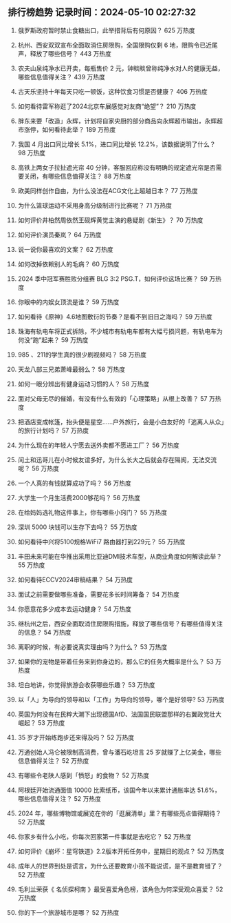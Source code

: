 
## 排行榜趋势 记录时间：2024-05-10 02:27:32
  
  1. 俄罗斯政府暂时禁止食糖出口，此举措背后有何原因？ 625 万热度
    
  2. 杭州、西安双双宣布全面取消住房限购，全国限购仅剩 6 地，限购令已近尾声，释放了哪些信号？ 443 万热度
    
  3. 农夫山泉纯净水已开卖，每瓶售价 2 元，钟睒睒曾称纯净水对人的健康无益，哪些信息值得关注？ 439 万热度
    
  4. 古天乐坚持十年每天只吃一顿饭，这种饮食习惯是否健康？ 406 万热度
    
  5. 如何看待雷军称逛了2024北京车展感觉对友商“绝望”？ 210 万热度
    
  6. 胖东来要「改造」永辉，计划将自家央厨的部分商品向永辉超市输出，永辉超市涨停，如何看待此举？ 189 万热度
    
  7. 我国 4 月出口同比增长 5.1%，进口同比增长 12.2%，该数据说明了什么？ 98 万热度
    
  8. 高铁上两女子拉扯遮光帘 40 分钟，客服回应称没有明确的规定遮光帘是否需要关闭，有哪些信息值得关注？ 88 万热度
    
  9. 欧美同样创作自由，为什么没法在ACG文化上超越日本？ 77 万热度
    
  10. 为什么篮球运动不采用身高分级制进行比赛呢？ 71 万热度
    
  11. 如何评价井柏然周依然王砚辉黄觉主演的悬疑剧《新生》？ 70 万热度
    
  12. 如何评价演员秦岚？ 64 万热度
    
  13. 说一说你最喜欢的文案？ 62 万热度
    
  14. 如何改掉依赖别人的毛病？ 60 万热度
    
  15. 2024 季中冠军赛胜败分组赛 BLG 3:2 PSG.T，如何评价这场比赛？ 59 万热度
    
  16. 你眼中的内娱女顶流是谁？ 59 万热度
    
  17. 如何看待《原神》4.6地图敷衍的节奏？是看不到旧日之海吗？ 59 万热度
    
  18. 珠海有轨电车将正式拆除，不少城市有轨电车都有大幅亏损问题，有轨电车为何没“跑”起来？ 59 万热度
    
  19. 985 、211的学生真的很少刷视频吗？ 58 万热度
    
  20. 天龙八部三兄弟萧峰最弱么？ 58 万热度
    
  21. 如何一眼分辨出有健身运动习惯的人？ 58 万热度
    
  22. 面对父母无尽的催婚，有没有什么有效的「心理策略」从根上改善？ 57 万热度
    
  23. 把酒店变成帐篷，抬头便是星空……户外旅行，会是小白友好的「逃离人从众」的旅行计划吗？ 57 万热度
    
  24. 为什么现在的年轻人宁愿去送外卖都不愿进工厂？ 56 万热度
    
  25. 闰土和迅哥儿在小时候友谊多好，为什么长大之后就会存在隔阂，无法交流呢？ 56 万热度
    
  26. 一个人真的有钱就算成功了吗？ 56 万热度
    
  27. 大学生一个月生活费2000够花吗？ 56 万热度
    
  28. 在给妈妈选礼物这件事上，你有哪些小窍门？ 55 万热度
    
  29. 深圳 5000 块钱可以生存下去吗？ 55 万热度
    
  30. 如何看待中兴将5100规格WiFi7 路由器打到229元？ 55 万热度
    
  31. 丰田未来可能在华推出采用比亚迪DMI技术车型，从商业角度如何解读此举？ 55 万热度
    
  32. 如何看待ECCV2024审稿结果？ 54 万热度
    
  33. 面试之前需要做哪些准备，需要花多长时间筹备？ 54 万热度
    
  34. 你愿意花多少成本去运动健身？ 54 万热度
    
  35. 继杭州之后，西安全面取消住房限购措施，释放了哪些信号？有哪些值得关注的信息？ 54 万热度
    
  36. 离职的时候，有必要说真实理由吗？为什么？ 53 万热度
    
  37. 如果你的宠物是带着任务来到你身边的，那么它的任务大概率是什么？ 53 万热度
    
  38. 坦白地讲，你觉得旅游会收获哪些乐趣？ 53 万热度
    
  39. 以「人」为导向的领导和以「工作」为导向的领导，哪个是好领导? 53 万热度
    
  40. 英国为何没有在民粹大潮下出现德国AfD、法国国民联盟那样的右翼政党壮大崛起？ 53 万热度
    
  41. 35 岁才开始练跑步还来得及吗？ 52 万热度
    
  42. 万通创始人冯仑被限制高消费，曾与潘石屹坦言 25 岁就赚了上亿美金，哪些信息值得关注？ 52 万热度
    
  43. 有哪些令老陕人感到「愤怒」的食物？ 52 万热度
    
  44. 阿根廷开始流通面值 10000 比索纸币，该国今年以来累计通胀率达 51.6%，哪些信息值得关注？ 52 万热度
    
  45. 2024 年，哪些博物馆或展览在你的「逛展清单」里？有哪些亮点值得期待？ 52 万热度
    
  46. 你家乡有什么小吃，你每次回家第一件事就是去吃它？ 52 万热度
    
  47. 如何评价《崩坏：星穹铁道》2.2版本开拓任务中，星期日的观点？ 52 万热度
    
  48. 成年人的世界到处是谎言，为什么还要教育小孩不能说谎，是不是教育错了？ 52 万热度
    
  49. 毛利兰荣获《 名侦探柯南 》最受喜爱角色榜，该角色为何深受观众喜爱？ 52 万热度
    
  50. 你的下一个旅游城市是哪？ 52 万热度
    